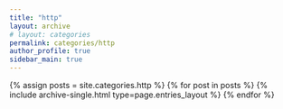```yaml
---
title: "http"
layout: archive
# layout: categories
permalink: categories/http
author_profile: true
sidebar_main: true
---
```



{% assign posts = site.categories.http %}
{% for post in posts %} {% include archive-single.html type=page.entries_layout %} {% endfor %}
